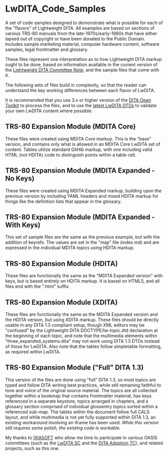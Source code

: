 # LwDITA_Code_Samples
A set of code samples designed to demonstrate what is possible for each of the "flavors" of Lightweight DITA. All examples are based on  sections of various TRS-80 manuals from the late-1970s/early-1980s that have either lapsed out of copyright or have been donated to the Public Domain. Includes sample marketing material, computer hardware content, software samples, legal frontmatter and glossary.

These files represent one interpretation as to how Lightweight DITA markup ought to be done, based on information available in the current version of the [Lightweight DITA Committee Note](http://docs.oasis-open.org/dita/LwDITA/v1.0/cnprd02/LwDITA-v1.0-cnprd02.pdf), and the sample files that come with it.  

The following sets of files build in complexity, so that the reader can understand the key working differences between each flavor of LwDITA. 

It is recommended that you use 3.x or higher version of the [DITA Open Toolkit](https://www.dita-ot.org/) to process the files, and to use the [latest LwDITA DTDs](http://docs.oasis-open.org/dita/LwDITA/v1.0/cnprd02/LwDITA-v1.0-cnprd02-grammars.zip) to validate your own LwDITA content where possible. 

## TRS-80 Expansion Module (MDITA Core)
These files were created using MDITA Core markup. This is the "base" version, and contains only what is allowed in an MDITA Core LwDITA set of content. Tables utilize standard GitHib markup, with one including valid HTML (not HDITA) code to distinguish points within a table cell. 

## TRS-80 Expansion Module (MDITA Expanded - No Keys) 
These files were created using MDITA Expanded markup, building upon the previous version by including YAML headers and mixed HDITA markup for things like the definition lists that appear in the glossary. 

## TRS-80 Expansion Module (MDITA Expanded - With Keys) 
This set of sample files are the same as the previous example, but with the addition of keyrefs. The values are set in the "map" file (index.md) and are expressed in the individual MDITA topics using HDITA markup.

## TRS-80 Expansion Module (HDITA) 
These files are functionally the same as the "MDITA Expanded version" with keys, but is based entirely on HDITA markup. It is based on HTML5, and all files end with the ".html" suffix.

## TRS-80 Expansion Module (XDITA)
These files are functionally the same as the MDITA Expanded version and the HDITA version, but using XDITA markup. These files should be directly usable in any DITA 1.3 compliant setup, though XML editors may be "confused" by the Lightweight DITA DOCTYPE/lw-topic.dtd  declaration at the beginning of each topic, and note that the multimedia elements within "three_expanded_systems.dita" may not work using DITA 1.3 DTDs instead of those for LwDITA. Also note that the tables follow simpletable formatting, as required within LwDITA. 

## TRS-80 Expansion Module ("Full" DITA 1.3)
This version of the files are done using "full" DITA 1.3, so most topics are typed and follow DITA writing best practices, while still remaining faithful to tone and voice of the original source material. The topics are all collected together within a bookmap that contains frontmatter material, has keys referenced in a separate keystore, topics arranged in chapters, and a glossary section comprised of individual glossentry topics sorted within a referenced sub-map. The tables within the document follow full CALS layout, and while multimedia is not yet fully supported within DITA 1.3, an existing workaround involving an iframe has been used. *While this version still requires some polish, the existing code is workable.*

My thanks to [IXIASOFT](https://www.ixiasoft.com/) who allow me time to participate in various OASIS committees (such as the [LwDITA SC](https://www.oasis-open.org/committees/tc_home.php?wg_abbrev=dita-lightweight-dita) and the [DITA Adoption TC](https://www.oasis-open.org/committees/tc_home.php?wg_abbrev=dita-adoption)), and related projects, such as this one.
